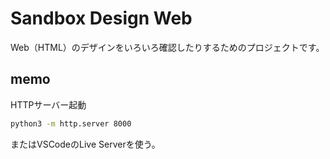 Sandbox Design Web
==================

Web（HTML）のデザインをいろいろ確認したりするためのプロジェクトです。

## memo

HTTPサーバー起動

``` sh
python3 -m http.server 8000
```

またはVSCodeのLive Serverを使う。